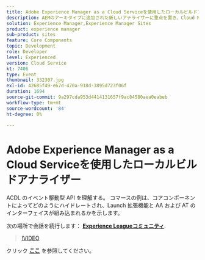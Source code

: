 ```yaml
---
title: Adobe Experience Manager as a Cloud Serviceを使用したローカルビルドアナライザー
description: AEMのアーキタイプに追加された新しいアナライザーに重点を置き、Cloud Manager のデプロイメントパイプライン内で実行されるローカルでの検証を再現できます。
solution: Experience Manager,Experience Manager Sites
product: experience manager
sub-product: sites
feature: Core Components
topic: Development
role: Developer
level: Experienced
version: Cloud Service
kt: 7406
type: Event
thumbnail: 332307.jpg
exl-id: 42685f49-e67d-470a-918d-3895d723f06f
duration: 1694
source-git-commit: 9a297cda953d4414131657f9ac84580aea0eabeb
workflow-type: tm+mt
source-wordcount: '84'
ht-degree: 0%

---
```


# Adobe Experience Manager as a Cloud Serviceを使用したローカルビルドアナライザー

ACDL のイベント駆動型 API を理解する。 コマースの例は、コアコンポーネントによってどのようにハイドレートされ、Launch 拡張機能と AA および AT のインターフェイスが組み込まれるかを示します。

次の場所で会話を続行します： **[Experience Leagueコミュニティ](https://adobe.ly/36Yd3v6)**.

>[!VIDEO](https://video.tv.adobe.com/v/332307/?quality=12&learn=on&hidetitle=true)

クリック **[ここ](/help/adobe-developers-live/assets/local-build-analyzers-aemcs.pdf)** を参照してください。
